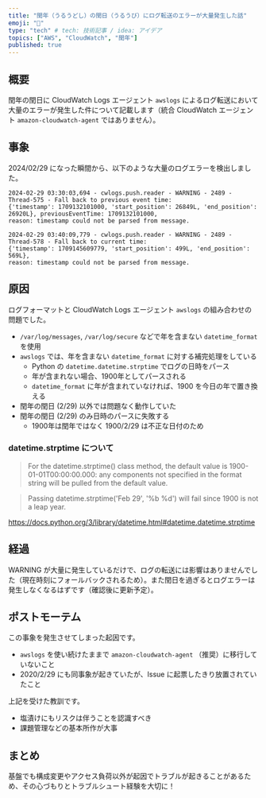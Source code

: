 ```yaml
---
title: "閏年（うるうどし）の閏日（うるうび）にログ転送のエラーが大量発生した話"
emoji: "📅"
type: "tech" # tech: 技術記事 / idea: アイデア
topics: ["AWS", "CloudWatch", "閏年"]
published: true
---
```


## 概要

閏年の閏日に CloudWatch Logs エージェント `awslogs` によるログ転送において大量のエラーが発生した件について記載します（統合 CloudWatch エージェント `amazon-cloudwatch-agent` ではありません）。

## 事象

2024/02/29 になった瞬間から、以下のような大量のログエラーを検出しました。

```text
2024-02-29 03:30:03,694 - cwlogs.push.reader - WARNING - 2489 - Thread-575 - Fall back to previous event time:
{'timestamp': 1709132101000, 'start_position': 26849L, 'end_position': 26920L}, previousEventTime: 1709132101000,
reason: timestamp could not be parsed from message.
```

```text
2024-02-29 03:40:09,779 - cwlogs.push.reader - WARNING - 2489 - Thread-578 - Fall back to current time:
{'timestamp': 1709145609779, 'start_position': 499L, 'end_position': 569L},
reason: timestamp could not be parsed from message.
```

## 原因

ログフォーマットと CloudWatch Logs エージェント `awslogs` の組み合わせの問題でした。

- `/var/log/messages`, `/var/log/secure` などで年を含まない `datetime_format` を使用
- `awslogs` では、年を含まない `datetime_format` に対する補完処理をしている
  - Python の `datetime.datetime.strptime` でログの日時をパース
  - 年が含まれない場合、1900年としてパースされる
  - `datetime_format` に年が含まれていなければ、1900 を今日の年で置き換える
- 閏年の閏日 (2/29) 以外では問題なく動作していた
- 閏年の閏日 (2/29) のみ日時のパースに失敗する
  - 1900年は閏年ではなく 1900/2/29 は不正な日付のため

### datetime.strptime について

> For the datetime.strptime() class method, the default value is 1900-01-01T00:00:00.000: any components not specified in the format string will be pulled from the default value.

> Passing datetime.strptime('Feb 29', '%b %d') will fail since 1900 is not a leap year.

https://docs.python.org/3/library/datetime.html#datetime.datetime.strptime

## 経過

WARNING が大量に発生しているだけで、ログの転送には影響はありませんでした（現在時刻にフォールバックされるため）。また閏日を過ぎるとログエラーは発生しなくなるはずです（確認後に更新予定）。

## ポストモーテム

この事象を発生させてしまった起因です。

- `awslogs` を使い続けたままで `amazon-cloudwatch-agent` （推奨）に移行していないこと
- 2020/2/29 にも同事象が起きていたが、Issue に起票したきり放置されていたこと

上記を受けた教訓です。

- 塩漬けにもリスクは伴うことを認識すべき
- 課題管理などの基本所作が大事

## まとめ

基盤でも構成変更やアクセス負荷以外が起因でトラブルが起きることがあるため、その心づもりとトラブルシュート経験を大切に！

